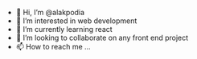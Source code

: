 - 👋 Hi, I’m @alakpodia
- 👀 I’m interested in web development
- 🌱 I’m currently learning react
- 💞️ I’m looking to collaborate on any front end project
- 📫 How to reach me ...

<!---
alakpodia/alakpodia is a ✨ special ✨ repository because its `README.md` (this file) appears on your GitHub profile.
You can click the Preview link to take a look at your changes.
--->

